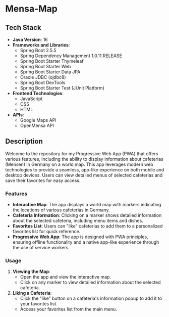 # Mensa-Map
## Tech Stack
- **Java Version**: 16
- **Frameworks and Libraries**:
  - Spring Boot 2.5.5
  - Spring Dependency Management 1.0.11.RELEASE
  - Spring Boot Starter Thymeleaf
  - Spring Boot Starter Web
  - Spring Boot Starter Data JPA
  - Oracle JDBC (ojdbc8)
  - Spring Boot DevTools
  - Spring Boot Starter Test (JUnit Platform)
- **Frontend Technologies**:
  - JavaScript
  - CSS
  - HTML
- **APIs**:
  - Google Maps API
  - OpenMensa API

## Description
Welcome to the repository for my Progressive Web App (PWA) that offers various features, including the ability to display information about cafeterias (Mensen) in Germany on a world map. This app leverages modern web technologies to provide a seamless, app-like experience on both mobile and desktop devices. Users can view detailed menus of selected cafeterias and save their favorites for easy access.
### Features
- **Interactive Map**: The app displays a world map with markers indicating the locations of various cafeterias in Germany.
- **Cafeteria Information**: Clicking on a marker shows detailed information about the selected cafeteria, including menu items and dishes.
- **Favorites List**: Users can "like" cafeterias to add them to a personalized favorites list for quick reference.
- **Progressive Web App**: The app is designed with PWA principles, ensuring offline functionality and a native app-like experience through the use of service workers.
### Usage
1. **Viewing the Map**:
   - Open the app and view the interactive map.
   - Click on any marker to view detailed information about the selected cafeteria.
2. **Liking a Cafeteria**:
   - Click the "like" button on a cafeteria's information popup to add it to your favorites list.
   - Access your favorites list from the main menu.
